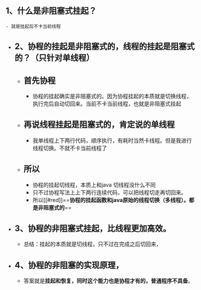## 1、什么是非阻塞式挂起？
	- 就是挂起后不卡当前线程
- ## 2、协程的挂起是非阻塞式的，线程的挂起是阻塞式的？（只针对单线程）
	- ## 首先协程
		- 协程的挂起确实是非阻塞式的。因为协程挂起的本质就是切换线程，执行完后自动切回来。当前不卡当前线程，也就是非阻塞式挂起
	- ## 再说线程挂起是阻塞式的，肯定说的单线程
		- 我单线程上下两行代码，顺序执行，有耗时当然卡线程。但是我进行线程切换。不就不卡当前线程了
	- ## 所以
		- 协程的挂起切线程，本质上和java 切线程没什么不同
		- 只不过协程写法上上下两行连续代码，可以把线程切走再切回来。
		- 所以[[#red]]==**协程的挂起函数和java原始的线程切换（多线程）。都是非阻塞式的**==
- ## 3、协程的非阻塞式挂起，比线程更加高效。
	- 总结：挂起的本质就是切线程，只不过在完成之后切回来，
- ## 4、协程的非阻塞的实现原理，
	- 答案就是**挂起和恢复，同时这个能力也是协程才有的，普通程序不具备**。
